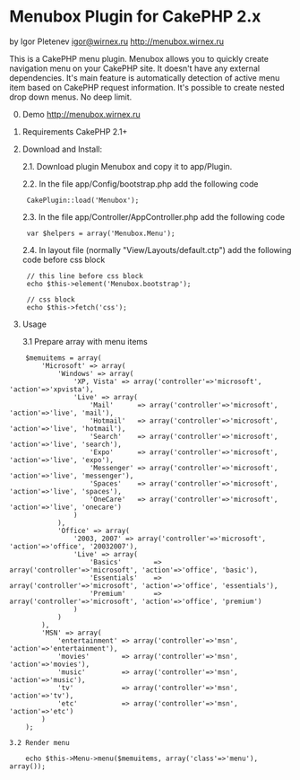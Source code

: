 Menubox Plugin for CakePHP 2.x
=======
by Igor Pletenev
igor@wirnex.ru
http://menubox.wirnex.ru

This is a CakePHP menu plugin. Menubox allows you to quickly create navigation menu on your CakePHP site. It doesn't have any external dependencies. It's main feature is automatically detection of active menu item based on CakePHP request information. It's possible to create nested drop down menus. No deep limit.

0. Demo
	http://menubox.wirnex.ru

1. Requirements
	CakePHP 2.1+

2. Download and Install:

	2.1. Download plugin Menubox and copy it to app/Plugin.

	2.2. In the file app/Config/bootstrap.php add the following code

		CakePlugin::load('Menubox');

	2.3. In the file app/Controller/AppController.php add the following code

		var $helpers = array('Menubox.Menu');

	2.4. In layout file (normally "View/Layouts/default.ctp") add the following code before css block

		// this line before css block
		echo $this->element('Menubox.bootstrap');

		// css block
		echo $this->fetch('css');

3. Usage

	3.1 Prepare array with menu items
```
	$memuitems = array(
		'Microsoft' => array(
			'Windows' => array(
				'XP, Vista' => array('controller'=>'microsoft', 'action'=>'xpvista'),
				'Live' => array(
					'Mail'		=> array('controller'=>'microsoft', 'action'=>'live', 'mail'),
					'Hotmail'	=> array('controller'=>'microsoft', 'action'=>'live', 'hotmail'),
					'Search'	=> array('controller'=>'microsoft', 'action'=>'live', 'search'),
					'Expo'		=> array('controller'=>'microsoft', 'action'=>'live', 'expo'),
					'Messenger'	=> array('controller'=>'microsoft', 'action'=>'live', 'messenger'),
					'Spaces'	=> array('controller'=>'microsoft', 'action'=>'live', 'spaces'),
					'OneCare'	=> array('controller'=>'microsoft', 'action'=>'live', 'onecare')
				)
			),
			'Office' => array(
				'2003, 2007' => array('controller'=>'microsoft', 'action'=>'office', '20032007'),
				'Live' => array(
					'Basics'		=> array('controller'=>'microsoft', 'action'=>'office', 'basic'),
					'Essentials'	=> array('controller'=>'microsoft', 'action'=>'office', 'essentials'),
					'Premium'		=> array('controller'=>'microsoft', 'action'=>'office', 'premium')
				)
			)
		),
		'MSN' => array(
			'entertainment'	=> array('controller'=>'msn', 'action'=>'entertainment'),
			'movies'		=> array('controller'=>'msn', 'action'=>'movies'),
			'music'			=> array('controller'=>'msn', 'action'=>'music'),
			'tv'			=> array('controller'=>'msn', 'action'=>'tv'),
			'etc'			=> array('controller'=>'msn', 'action'=>'etc')
		)
	);
```
	3.2 Render menu
```
	echo $this->Menu->menu($memuitems, array('class'=>'menu'), array());
```	